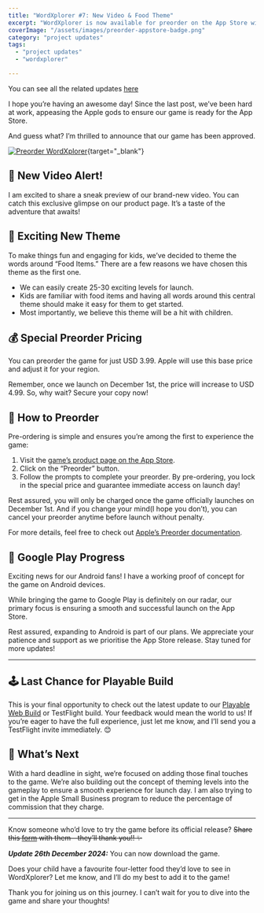 ```yaml
---
title: "WordXplorer #7: New Video & Food Theme"
excerpt: "WordXplorer is now available for preorder on the App Store with special pricing before its December 1st launch. This updates also features a preview video and plans for an Android release."
coverImage: "/assets/images/preorder-appstore-badge.png"
category: "project updates"
tags:
  - "project updates"
  - "wordxplorer"

---
```


You can see all the related updates [here](/tags/wordxplorer)

I hope you’re having an awesome day! Since the last post, we’ve been hard at work, appeasing the Apple gods to ensure our game is ready for the App Store.

And guess what? I’m thrilled to announce that our game has been approved.

[![Preorder WordXplorer](/assets/images/preorder-appstore-badge.png)](https://apps.apple.com/us/app/wordxplorer-guess-the-word/id6504664783){target="\_blank"}

## 🎥 New Video Alert!

I am excited to share a sneak preview of our brand-new video. You can catch this exclusive glimpse on our product page. It’s a taste of the adventure that awaits!

<?# ResponsiveYouTube bAtj9bAYVS0/0 Title="WordXplorer Preview Video" /?>

## 🎨 Exciting New Theme

To make things fun and engaging for kids, we’ve decided to theme the words around “Food Items.” There are a few reasons we have chosen this theme as the first one.

- We can easily create 25-30 exciting levels for launch.
- Kids are familiar with food items and having all words around this central theme should make it easy for them to get started.
- Most importantly, we believe this theme will be a hit with children.

## 💰 Special Preorder Pricing

You can preorder the game for just USD 3.99. Apple will use this base price and adjust it for your region.

Remember, once we launch on December 1st, the price will increase to USD 4.99. So, why wait? Secure your copy now!

## 🛒 How to Preorder

Pre-ordering is simple and ensures you’re among the first to experience the game:

1. Visit the [game’s product page on the App Store](https://apps.apple.com/us/app/wordxplorer-guess-the-word/id6504664783).
2. Click on the “Preorder” button.
3. Follow the prompts to complete your preorder. By pre-ordering, you lock in the special price and guarantee immediate access on launch day!

Rest assured, you will only be charged once the game officially launches on December 1st. And if you change your mind(I hope you don’t), you can cancel your preorder anytime before launch without penalty.

For more details, feel free to check out [Apple’s Preorder documentation](https://support.apple.com/en-nz/118414).

## 📱 Google Play Progress

Exciting news for our Android fans! I have a working proof of concept for the game on Android devices.

While bringing the game to Google Play is definitely on our radar, our primary focus is ensuring a smooth and successful launch on the App Store.

Rest assured, expanding to Android is part of our plans. We appreciate your patience and support as we prioritise the App Store release. Stay tuned for more updates!

---

## 🕹️ Last Chance for Playable Build

This is your final opportunity to check out the latest update to our [Playable Web Build](https://golden-pony-d2c3f0.netlify.app/) or TestFlight build. Your feedback would mean the world to us! If you’re eager to have the full experience, just let me know, and I’ll send you a TestFlight invite immediately. 😊

## 🚀 What’s Next

With a hard deadline in sight, we’re focused on adding those final touches to the game. We’re also building out the concept of theming levels into the gameplay to ensure a smooth experience for launch day. I am also trying to get in the Apple Small Business program to reduce the percentage of commission that they charge.

---

Know someone who’d love to try the game before its official release? ~~Share this [form](https://tally.so/r/wverVQ) with
them—they’ll thank you!! ✨~~

**_Update 26th December 2024:_** You can now download the game.

<?# AppStoreBadges LinkText="Get WordXplorer" AppStoreLinkUrl="wordxplorer-guess-the-word/id6504664783" /?>

Does your child have a favourite four-letter food they’d love to see in WordXplorer? Let me know, and I’ll do my best to add it to the game!

Thank you for joining us on this journey. I can’t wait for you to dive into the game and share your thoughts!
